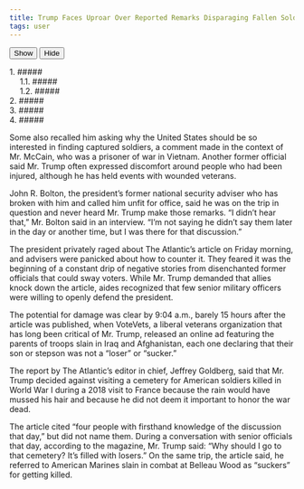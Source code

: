 ```yaml
---
title: Trump Faces Uproar Over Reported Remarks Disparaging Fallen Soldiers
tags: user
---
```


<link rel="stylesheet" href="/assets/css/toc.css">
<script src="/assets/js/toc.js"/></script>
<div id="toc_container">
<div class="toc_title">
<a onclick="toggle_visibility('toc');" style="background-image: none;"><button class="Show">Show</button>
<button class="Hide">Hide</button></a> <div id="toc">
<ul class="toc_list">
<li><a class="p-toc" href="#First_Point_Header" style="background-image: none;">1. ##### </a><ul>
<li><a class="p-toc" href="#First_Sub_Point_a" style="background-image: none;">1.1. ##### </a></li>
<li><a class="p-toc" href="#First_Sub_Point_b" style="background-image: none;">1.2. ##### </a></li>
</ul> </li>
<li><a class="p-toc" href="#Second_Point_Header" style="background-image: none;">2. ##### </a></li>
<li><a class="p-toc" href="#Third_Point_Header" style="background-image: none;">3. ##### </a></li>
<li><a class="p-toc" href="#Fourth_Point_Header" style="background-image: none;">4. ##### </a></li>
</ul>
</div>
</div>
</div>

Some also recalled him asking why the United States should be so interested in finding captured soldiers, a comment made in the context of Mr. McCain, who was a prisoner of war in Vietnam. Another former official said Mr. Trump often expressed discomfort around people who had been injured, although he has held events with wounded veterans.

John R. Bolton, the president’s former national security adviser who has broken with him and called him unfit for office, said he was on the trip in question and never heard Mr. Trump make those remarks. “I didn’t hear that,” Mr. Bolton said in an interview. “I’m not saying he didn’t say them later in the day or another time, but I was there for that discussion.”

The president privately raged about The Atlantic’s article on Friday morning, and advisers were panicked about how to counter it. They feared it was the beginning of a constant drip of negative stories from disenchanted former officials that could sway voters. While Mr. Trump demanded that allies knock down the article, aides recognized that few senior military officers were willing to openly defend the president.

The potential for damage was clear by 9:04 a.m., barely 15 hours after the article was published, when VoteVets, a liberal veterans organization that has long been critical of Mr. Trump, released an online ad featuring the parents of troops slain in Iraq and Afghanistan, each one declaring that their son or stepson was not a “loser” or “sucker.”

The report by The Atlantic’s editor in chief, Jeffrey Goldberg, said that Mr. Trump decided against visiting a cemetery for American soldiers killed in World War I during a 2018 visit to France because the rain would have mussed his hair and because he did not deem it important to honor the war dead.

The article cited “four people with firsthand knowledge of the discussion that day,” but did not name them. During a conversation with senior officials that day, according to the magazine, Mr. Trump said: “Why should I go to that cemetery? It’s filled with losers.” On the same trip, the article said, he referred to American Marines slain in combat at Belleau Wood as “suckers” for getting killed.
